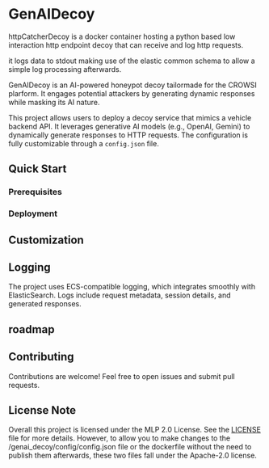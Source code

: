# GenAIDecoy
httpCatcherDecoy is a docker container hosting a python based low interaction http endpoint decoy that can receive and log http requests.

it logs data to stdout making use of the elastic common schema to allow a simple log processing afterwards.

GenAIDecoy is an AI-powered honeypot decoy tailormade for the CROWSI plarform. It engages potential attackers by generating dynamic responses while masking its AI nature.

This project allows users to deploy a decoy service that mimics a vehicle backend API. It leverages generative AI models (e.g., OpenAI, Gemini) to dynamically generate responses to HTTP requests. The configuration is fully customizable through a `config.json` file.

## Quick Start
### Prerequisites
### Deployment

## Customization

## Logging

The project uses ECS-compatible logging, which integrates smoothly with ElasticSearch. Logs include request metadata, session details, and generated responses.

## roadmap

## Contributing

Contributions are welcome! Feel free to open issues and submit pull requests.

## License Note

Overall this project is licensed under the MLP 2.0 License. See the [LICENSE](LICENSE) file for more details.
However, to allow you to make changes to the /genai_decoy/config/config.json file or the dockerfile without the need to publish them afterwards, these two files fall under the Apache-2.0 license.




